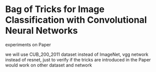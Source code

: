 # Bag of Tricks for Image Classification with Convolutional Neural Networks 


experiments on Paper <Bag of Tricks for Image Classification with Convolutional Neural Networks>

we will use CUB_200_2011 dataset instead of ImageNet, vgg network instead of resnet, just
to verify if the tricks are introduced in the Paper would work on other dataset and network